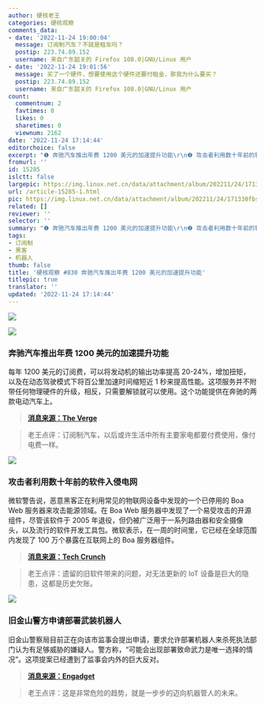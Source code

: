 ```yaml
---
author: 硬核老王
categories: 硬核观察
comments_data:
- date: '2022-11-24 19:00:04'
  message: 订阅制汽车？不就是租车吗？
  postip: 223.74.89.152
  username: 来自广东韶关的 Firefox 108.0|GNU/Linux 用户
- date: '2022-11-24 19:01:56'
  message: 买了一个硬件，想要使用这个硬件还要付租金，那我为什么要买？
  postip: 223.74.89.152
  username: 来自广东韶关的 Firefox 108.0|GNU/Linux 用户
count:
  commentnum: 2
  favtimes: 0
  likes: 0
  sharetimes: 0
  viewnum: 2162
date: '2022-11-24 17:14:44'
editorchoice: false
excerpt: "❶ 奔驰汽车推出年费 1200 美元的加速提升功能\r\n❷ 攻击者利用数十年前的软件入侵电网\r\n❸ 旧金山警方申请部署武装机器人"
fromurl: ''
id: 15285
islctt: false
largepic: https://img.linux.net.cn/data/attachment/album/202211/24/171330fbsef1bftkeggefn.jpg
url: /article-15285-1.html
pic: https://img.linux.net.cn/data/attachment/album/202211/24/171330fbsef1bftkeggefn.jpg.thumb.jpg
related: []
reviewer: ''
selector: ''
summary: "❶ 奔驰汽车推出年费 1200 美元的加速提升功能\r\n❷ 攻击者利用数十年前的软件入侵电网\r\n❸ 旧金山警方申请部署武装机器人"
tags:
- 订阅制
- 黑客
- 机器人
thumb: false
title: '硬核观察 #830 奔驰汽车推出年费 1200 美元的加速提升功能'
titlepic: true
translator: ''
updated: '2022-11-24 17:14:44'
---
```


![](/data/attachment/album/202211/24/171330fbsef1bftkeggefn.jpg)


![](/data/attachment/album/202211/24/171338f8dzxy4nl40nxatp.jpg)


### 奔驰汽车推出年费 1200 美元的加速提升功能


每年 1200 美元的订阅费，可以将发动机的输出功率提高 20-24%，增加扭矩，以及在动态驾驶模式下将百公里加速时间缩短近 1 秒来提高性能。这项服务并不附带任何物理硬件的升级，相反，只需要解锁就可以使用。这个功能提供在奔驰的两款电动汽车上。



> 
> **[消息来源：The Verge](https://www.theverge.com/2022/11/23/23474969/mercedes-car-subscription-faster-acceleration-feature-price)**
> 
> 
> 



> 
> 老王点评：订阅制汽车，以后或许生活中所有主要家电都要付费使用，像付电费一样。
> 
> 
> 


![](/data/attachment/album/202211/24/171348l9zeaoaeo9ouif99.jpg)


### 攻击者利用数十年前的软件入侵电网


微软警告说，恶意黑客正在利用常见的物联网设备中发现的一个已停用的 Boa Web 服务器来攻击能源领域。在 Boa Web 服务器中发现了一个易受攻击的开源组件，尽管该软件于 2005 年退役，但仍被广泛用于一系列路由器和安全摄像头，以及流行的软件开发工具包。微软表示，在一周的时间里，它已经在全球范围内发现了 100 万个暴露在互联网上的 Boa 服务器组件。



> 
> **[消息来源：Tech Crunch](https://techcrunch.com/2022/11/23/microsoft-boa-server-energy-grids/)**
> 
> 
> 



> 
> 老王点评：遗留的旧软件带来的问题，对无法更新的 IoT 设备是巨大的隐患，这都是历史欠账。
> 
> 
> 


![](/data/attachment/album/202211/24/171420kmf49mvs1zmmla5f.jpg)


### 旧金山警方申请部署武装机器人


旧金山警察局目前正在向该市监事会提出申请，要求允许部署机器人来杀死执法部门认为有足够威胁的嫌疑人。警方称，“可能会出现部署致命武力是唯一选择的情况”。这项提案已经遭到了监事会内外的巨大反对。



> 
> **[消息来源：Engadget](https://www.engadget.com/san-francisco-police-seek-permission-for-its-robots-to-use-deadly-force-183514906.html)**
> 
> 
> 



> 
> 老王点评：这是非常危险的趋势，就是一步步的迈向机器管人的未来。
> 
> 
>